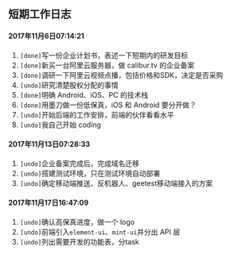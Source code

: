 ## 短期工作日志

#### 2017年11月6日07:14:21

1. `[done]`写一份企业计划书，表述一下短期内的研发目标
2. `[done]`新买一台阿里云服务器，做 calibur.tv 的企业备案
3. `[done]`调研一下阿里云视频点播，包括价格和SDK，决定是否采购
4. `[undo]`研究清楚股权分配的事情
5. `[done]`明确 Android、iOS、PC 的技术栈
6. `[done]`用墨刀做一份低保真，iOS 和 Android 要分开做？
7. `[undo]`开始后端的工作安排，前端的伙伴看看水平
8. `[undo]`我自己开始 coding

#### 2017年11月13日07:28:33

1. `[undo]`企业备案完成后，完成域名迁移
2. `[undo]`搭建测试环境，只在测试环境自动部署
3. `[undo]`确定移动端推送、反机器人、geetest移动端接入的方案

#### 2017年11月17日16:47:09

1. `[undo]`确认高保真进度，做一个 logo
2. `[undo]`前端引入`element-ui`、`mint-ui`并分出 API 层
3. `[undo]`列出需要开发的功能表，分task